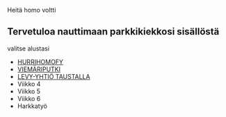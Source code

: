 Heitä homo voltti
## Tervetuloa nauttimaan parkkikiekkosi sisällöstä
valitse alustasi


- [HURRIHOMOFY](https://open.spotify.com/album/66rQzTqQm0vPJOLD5YveAA) 
- [VIEMÄRIPUTKI](https://www.youtube.com/playlist?list=PL9RFH1XmLdxP99dh7NEyfkgNWM8AICs0w) 
- [LEVY-YHTIÖ TAUSTALLA](https://www.poptori.fi/)
- Viikko 4
- Viikko 5
- Viikko 6
- Harkkatyö
